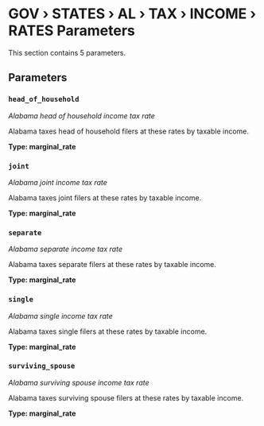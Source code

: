 # GOV › STATES › AL › TAX › INCOME › RATES Parameters

This section contains 5 parameters.

## Parameters

### `head_of_household`
*Alabama head of household income tax rate*

Alabama taxes head of household filers at these rates by taxable income.

**Type: marginal_rate**


### `joint`
*Alabama joint income tax rate*

Alabama taxes joint filers at these rates by taxable income.

**Type: marginal_rate**


### `separate`
*Alabama separate income tax rate*

Alabama taxes separate filers at these rates by taxable income.

**Type: marginal_rate**


### `single`
*Alabama single income tax rate*

Alabama taxes single filers at these rates by taxable income.

**Type: marginal_rate**


### `surviving_spouse`
*Alabama surviving spouse income tax rate*

Alabama taxes surviving spouse filers at these rates by taxable income.

**Type: marginal_rate**

